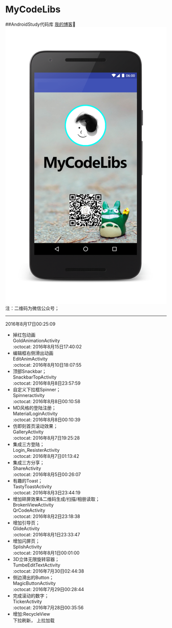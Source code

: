 # MyCodeLibs
##AndroidStudy代码库
[我的博客](http://blog.csdn.net/merbn):running:
![image](https://github.com/Merbn/MyCodeLibs/blob/master/myscreen.png)
注：二维码为微信公众号；
_____________________    
2016年8月17日00:25:09    
* 掉红包动画    
GoldAnimationActivity    
:octocat:
2016年8月15日17:40:02    
* 编辑框右侧滑出动画    
EditAnimActivity    
:octocat:
2016年8月10日18:07:55    
* 顶部Snackbar；    
SnackbarTopActivity    
:octocat:
2016年8月8日23:57:59    
* 自定义下拉框Spinner；   
Spinneractivity    
:octocat:
2016年8月8日00:10:58    
* MD风格的登陆注册；   
MaterialLoginActivity    
:octocat: 
2016年8月8日00:10:39    
* 仿即刻首页滚动效果；   
GalleryActivity    
:octocat: 
2016年8月7日19:25:28    
* 集成三方登陆；   
Login_ResisterActivity    
:octocat: 
2016年8月7日01:13:42    
* 集成三方分享；   
ShareActivity    
:octocat: 
2016年8月5日00:26:07    
* 有趣的Toast；   
TastyToastActivity    
:octocat: 
2016年8月3日23:44:19   
* 增加碎屏效果&二维码生成/扫描/相册读取；  
BrokenViewActivity  
QrCodeActivity   
:octocat: 
2016年8月2日23:18:38   
* 增加引导页；  
GlideActivity   
:octocat: 
2016年8月1日23:33:47   
* 增加闪屏页；  
SplishActivity   
:octocat: 
2016年8月1日00:01:00   
* 3D立体无限旋转容器；  
TumbeEditTextActivity   
:octocat: 
2016年7月30日02:44:38   
* 侧边滑出的Button；  
MagicButtonActivity   
:octocat: 
2016年7月29日00:28:44   
* 完成滚动的数字；  
TickerActivity  
:octocat: 
2016年7月28日00:35:56	
* 增加:RecycleView  
下拉刷新， 上拉加载
